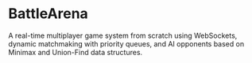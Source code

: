 # BattleArena
A real-time multiplayer game system from scratch using WebSockets, dynamic matchmaking with priority queues, and AI opponents based on Minimax and Union-Find data structures.
